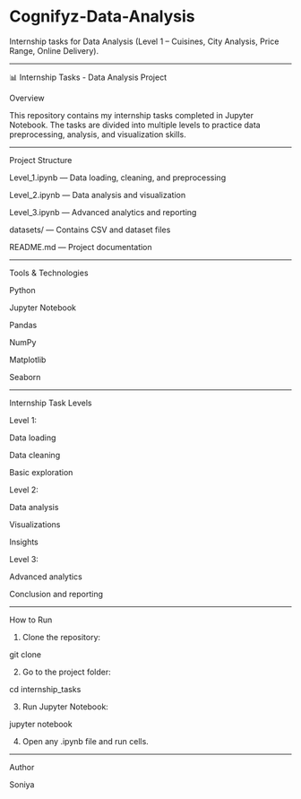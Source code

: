 # Cognifyz-Data-Analysis
Internship tasks for Data Analysis (Level 1 – Cuisines, City Analysis, Price Range, Online Delivery).

---

📊 Internship Tasks - Data Analysis Project

Overview

This repository contains my internship tasks completed in Jupyter Notebook. The tasks are divided into multiple levels to practice data preprocessing, analysis, and visualization skills.


---

Project Structure

Level_1.ipynb — Data loading, cleaning, and preprocessing

Level_2.ipynb — Data analysis and visualization

Level_3.ipynb — Advanced analytics and reporting

datasets/ — Contains CSV and dataset files

README.md — Project documentation



---

Tools & Technologies

Python

Jupyter Notebook

Pandas

NumPy

Matplotlib

Seaborn



---

Internship Task Levels

Level 1:

Data loading

Data cleaning

Basic exploration


Level 2:

Data analysis

Visualizations

Insights


Level 3:

Advanced analytics

Conclusion and reporting



---

How to Run

1. Clone the repository:



git clone <your-repo-link>

2. Go to the project folder:



cd internship_tasks

3. Run Jupyter Notebook:



jupyter notebook

4. Open any .ipynb file and run cells.




---

Author

Soniya
